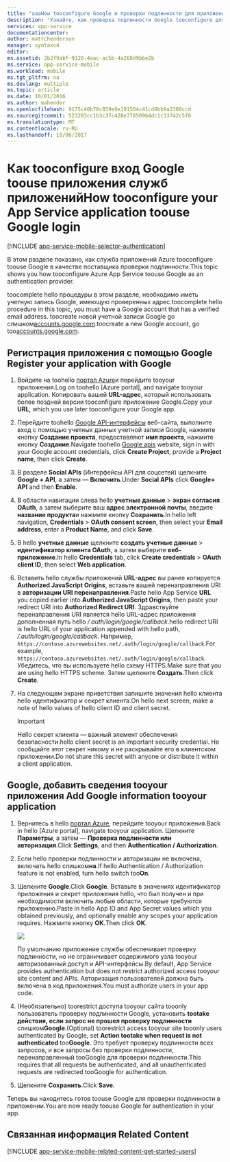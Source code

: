 ```yaml
---
title: "aaaHow tooconfigure Google и проверки подлинности для приложения службы приложений"
description: "Узнайте, как проверка подлинности Google tooconfigure для приложения службы приложений."
services: app-service
documentationcenter: 
author: mattchenderson
manager: syntaxc4
editor: 
ms.assetid: 2b2f9abf-9120-4aac-ac5b-4a268d9b6e2b
ms.service: app-service-mobile
ms.workload: mobile
ms.tgt_pltfrm: na
ms.devlang: multiple
ms.topic: article
ms.date: 10/01/2016
ms.author: mahender
ms.openlocfilehash: 9175c40b78c859e9e191504c41cd0bb9a3380ccd
ms.sourcegitcommit: 523283cc1b3c37c428e77850964dc1c33742c5f0
ms.translationtype: MT
ms.contentlocale: ru-RU
ms.lasthandoff: 10/06/2017
---
```

# <a name="how-tooconfigure-your-app-service-application-toouse-google-login"></a><span data-ttu-id="ca6c7-103">Как tooconfigure вход Google toouse приложения служб приложений</span><span class="sxs-lookup"><span data-stu-id="ca6c7-103">How tooconfigure your App Service application toouse Google login</span></span>
[!INCLUDE [app-service-mobile-selector-authentication](../../includes/app-service-mobile-selector-authentication.md)]

<span data-ttu-id="ca6c7-104">В этом разделе показано, как служба приложений Azure tooconfigure toouse Google в качестве поставщика проверки подлинности.</span><span class="sxs-lookup"><span data-stu-id="ca6c7-104">This topic shows you how tooconfigure Azure App Service toouse Google as an authentication provider.</span></span>

<span data-ttu-id="ca6c7-105">toocomplete hello процедуры в этом разделе, необходимо иметь учетную запись Google, имеющую проверенных адрес.</span><span class="sxs-lookup"><span data-stu-id="ca6c7-105">toocomplete hello procedure in this topic, you must have a Google account that has a verified email address.</span></span> <span data-ttu-id="ca6c7-106">toocreate новой учетной записи Google go слишком[accounts.google.com](http://go.microsoft.com/fwlink/p/?LinkId=268302).</span><span class="sxs-lookup"><span data-stu-id="ca6c7-106">toocreate a new Google account, go too[accounts.google.com](http://go.microsoft.com/fwlink/p/?LinkId=268302).</span></span>

## <span data-ttu-id="ca6c7-107"><a name="register"> </a>Регистрация приложения с помощью Google</span><span class="sxs-lookup"><span data-stu-id="ca6c7-107"><a name="register"> </a>Register your application with Google</span></span>
1. <span data-ttu-id="ca6c7-108">Войдите на toohello [портал Azure]и перейдите tooyour приложения.</span><span class="sxs-lookup"><span data-stu-id="ca6c7-108">Log on toohello [Azure portal], and navigate tooyour application.</span></span> <span data-ttu-id="ca6c7-109">Копировать вашей **URL-адрес**, который использовать более поздней версии tooconfigure приложение Google.</span><span class="sxs-lookup"><span data-stu-id="ca6c7-109">Copy your **URL**, which you use later tooconfigure your Google app.</span></span>
2. <span data-ttu-id="ca6c7-110">Перейдите toohello [Google API-интерфейсы](http://go.microsoft.com/fwlink/p/?LinkId=268303) веб-сайта, выполните вход с помощью учетных данных учетной записи Google, нажмите кнопку **Создание проекта**, предоставляют **имя проекта**, нажмите кнопку  **Создание**.</span><span class="sxs-lookup"><span data-stu-id="ca6c7-110">Navigate toohello [Google apis](http://go.microsoft.com/fwlink/p/?LinkId=268303) website, sign in with your Google account credentials, click **Create Project**, provide a **Project name**, then click **Create**.</span></span>
3. <span data-ttu-id="ca6c7-111">В разделе **Social APIs** (Интерфейсы API для соцсетей) щелкните **Google + API**, а затем — **Включить**.</span><span class="sxs-lookup"><span data-stu-id="ca6c7-111">Under **Social APIs** click **Google+ API** and then **Enable**.</span></span>
4. <span data-ttu-id="ca6c7-112">В области навигации слева hello **учетные данные** > **экран согласия OAuth**, а затем выберите ваш **адрес электронной почты**, введите **название продукта**и нажмите кнопку **Сохранить**.</span><span class="sxs-lookup"><span data-stu-id="ca6c7-112">In hello left navigation, **Credentials** > **OAuth consent screen**, then select your **Email address**,  enter a **Product Name**, and click **Save**.</span></span>
5. <span data-ttu-id="ca6c7-113">В hello **учетные данные** щелкните **создать учетные данные** > **идентификатор клиента OAuth**, а затем выберите **веб-приложение**.</span><span class="sxs-lookup"><span data-stu-id="ca6c7-113">In hello **Credentials** tab, click **Create credentials** > **OAuth client ID**, then select **Web application**.</span></span>
6. <span data-ttu-id="ca6c7-114">Вставить hello службы приложений **URL-адрес** вы ранее копируется **Authorized JavaScript Origins**, вставьте вашей перенаправления URI в **авторизации URI перенаправления**.</span><span class="sxs-lookup"><span data-stu-id="ca6c7-114">Paste hello App Service **URL** you copied earlier into **Authorized JavaScript Origins**, then paste your redirect URI into **Authorized Redirect URI**.</span></span> <span data-ttu-id="ca6c7-115">Здравствуйте перенаправления URI является hello URL-адрес приложения дополненная путь hello */.auth/login/google/callback*.</span><span class="sxs-lookup"><span data-stu-id="ca6c7-115">hello redirect URI is hello URL of your application appended with hello path, */.auth/login/google/callback*.</span></span> <span data-ttu-id="ca6c7-116">Например, `https://contoso.azurewebsites.net/.auth/login/google/callback`.</span><span class="sxs-lookup"><span data-stu-id="ca6c7-116">For example, `https://contoso.azurewebsites.net/.auth/login/google/callback`.</span></span> <span data-ttu-id="ca6c7-117">Убедитесь, что вы используете hello схему HTTPS.</span><span class="sxs-lookup"><span data-stu-id="ca6c7-117">Make sure that you are using hello HTTPS scheme.</span></span> <span data-ttu-id="ca6c7-118">Затем щелкните **Создать**.</span><span class="sxs-lookup"><span data-stu-id="ca6c7-118">Then click **Create**.</span></span>
7. <span data-ttu-id="ca6c7-119">На следующем экране приветствия запишите значения hello клиента hello идентификатор и секрет клиента.</span><span class="sxs-lookup"><span data-stu-id="ca6c7-119">On hello next screen, make a note of hello values of hello client ID and client secret.</span></span>

    > [!IMPORTANT]
    > <span data-ttu-id="ca6c7-120">Hello секрет клиента — важный элемент обеспечения безопасности.</span><span class="sxs-lookup"><span data-stu-id="ca6c7-120">hello client secret is an important security credential.</span></span> <span data-ttu-id="ca6c7-121">Не сообщайте этот секрет никому и не раскрывайте его в клиентском приложении.</span><span class="sxs-lookup"><span data-stu-id="ca6c7-121">Do not share this secret with anyone or distribute it within a client application.</span></span>


## <span data-ttu-id="ca6c7-122"><a name="secrets"></a>Google, добавить сведения tooyour приложения</span><span class="sxs-lookup"><span data-stu-id="ca6c7-122"><a name="secrets"> </a>Add Google information tooyour application</span></span>
1. <span data-ttu-id="ca6c7-123">Вернитесь в hello [портал Azure], перейдите tooyour приложения.</span><span class="sxs-lookup"><span data-stu-id="ca6c7-123">Back in hello [Azure portal], navigate tooyour application.</span></span> <span data-ttu-id="ca6c7-124">Щелкните **Параметры**, а затем — **Проверка подлинности или авторизация**.</span><span class="sxs-lookup"><span data-stu-id="ca6c7-124">Click **Settings**, and then **Authentication / Authorization**.</span></span>
2. <span data-ttu-id="ca6c7-125">Если hello проверки подлинности и авторизации не включена, включать hello слишком**на**.</span><span class="sxs-lookup"><span data-stu-id="ca6c7-125">If hello Authentication / Authorization feature is not enabled, turn hello switch too**On**.</span></span>
3. <span data-ttu-id="ca6c7-126">Щелкните **Google**.</span><span class="sxs-lookup"><span data-stu-id="ca6c7-126">Click **Google**.</span></span> <span data-ttu-id="ca6c7-127">Вставьте в значениях идентификатор приложения и секрет приложения hello, что был получен и при необходимости включить любые области, которые требуются приложению.</span><span class="sxs-lookup"><span data-stu-id="ca6c7-127">Paste in hello App ID and App Secret values which you obtained previously, and optionally enable any scopes your application requires.</span></span> <span data-ttu-id="ca6c7-128">Нажмите кнопку **ОК**.</span><span class="sxs-lookup"><span data-stu-id="ca6c7-128">Then click **OK**.</span></span>
   
   ![][1]
   
   <span data-ttu-id="ca6c7-129">По умолчанию приложение службы обеспечивает проверку подлинности, но не ограничивает содержимого узла tooyour авторизованный доступ и API-интерфейсы.</span><span class="sxs-lookup"><span data-stu-id="ca6c7-129">By default, App Service provides authentication but does not restrict authorized access tooyour site content and APIs.</span></span> <span data-ttu-id="ca6c7-130">Авторизация пользователей должна быть включена в код приложения.</span><span class="sxs-lookup"><span data-stu-id="ca6c7-130">You must authorize users in your app code.</span></span>
4. <span data-ttu-id="ca6c7-131">(Необязательно) toorestrict доступа tooyour сайта tooonly пользователь проверку подлинности Google, установить **tootake действия, если запрос не прошел проверку подлинности** слишком**Google**.</span><span class="sxs-lookup"><span data-stu-id="ca6c7-131">(Optional) toorestrict access tooyour site tooonly users authenticated by Google, set **Action tootake when request is not authenticated** too**Google**.</span></span> <span data-ttu-id="ca6c7-132">Это требует проверку подлинности всех запросов, и все запросы без проверки подлинности, перенаправленный tooGoogle для проверки подлинности.</span><span class="sxs-lookup"><span data-stu-id="ca6c7-132">This requires that all requests be authenticated, and all unauthenticated requests are redirected tooGoogle for authentication.</span></span>
5. <span data-ttu-id="ca6c7-133">Щелкните **Сохранить**.</span><span class="sxs-lookup"><span data-stu-id="ca6c7-133">Click **Save**.</span></span>

<span data-ttu-id="ca6c7-134">Теперь вы находитесь готов toouse Google для проверки подлинности в приложении.</span><span class="sxs-lookup"><span data-stu-id="ca6c7-134">You are now ready toouse Google for authentication in your app.</span></span>

## <span data-ttu-id="ca6c7-135"><a name="related-content"> </a>Связанная информация</span><span class="sxs-lookup"><span data-stu-id="ca6c7-135"><a name="related-content"> </a>Related Content</span></span>
[!INCLUDE [app-service-mobile-related-content-get-started-users](../../includes/app-service-mobile-related-content-get-started-users.md)]

<!-- Anchors. -->

<!-- Images. -->

[0]: ./media/app-service-mobile-how-to-configure-google-authentication/mobile-app-google-redirect.png
[1]: ./media/app-service-mobile-how-to-configure-google-authentication/mobile-app-google-settings.png

<!-- URLs. -->

[Google apis]: http://go.microsoft.com/fwlink/p/?LinkId=268303

[портал Azure]: https://portal.azure.com/


